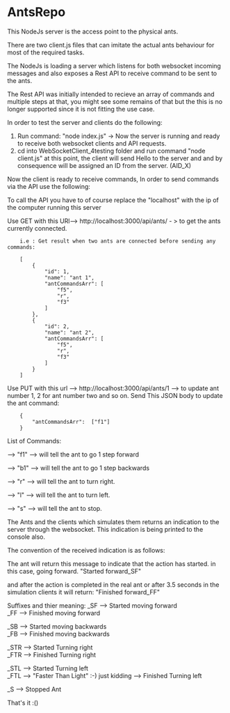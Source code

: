 # AntsRepo

This NodeJs server is the access point to the physical ants.

There are two client.js files that can imitate the actual ants behaviour for most of the required tasks.

The NodeJs is loading a server which listens for both websocket incoming messages and also exposes a Rest API to receive command to be sent to the ants.

The Rest API was initially intended to recieve an array of commands and multiple steps at that, you might see some remains of that but the this is no longer supported since it is not fitting the use case.

In order to test the server and clients do the following:

1. Run command: "node index.js" -> Now the server is running and ready to receive both websocket clients and API requests.
2. cd into WebSocketClient_4testing folder and run command "node client.js"
   at this point, the client will send Hello to the server and and by consequence will be assigned an ID from the server. (AID_X)

Now the client is ready to receive commands, In order to send commands via the API use the following:

To call the API you have to of course replace the "localhost" with the ip of the computer running this server

Use GET with this URl--> http://localhost:3000/api/ants/ - > to get the ants currently connected.

		i.e : Get result when two ants are connected before sending any commands: 

		[
			{
				"id": 1,
				"name": "ant 1",
				"antCommandsArr": [
					"f5",
					"r",
					"f3"
				]
			},
			{
				"id": 2,
				"name": "ant 2",
				"antCommandsArr": [
					"f5",
					"r",
					"f3"
				]
			}
		]
Use PUT with this url  --> http://localhost:3000/api/ants/1 --> to update ant number 1, 2 for ant number two and so on.
Send This JSON body to update the ant command:

		{
			"antCommandsArr":  ["f1"]
		}


List of Commands:

--> "f1"  --> will tell the ant to go 1 step forward

--> "b1"  --> will tell the ant to go 1 step backwards

--> "r"  --> will tell the ant to turn right.

--> "l"  --> will tell the ant to turn left.

--> "s"  --> will tell the ant to stop.


The Ants and the clients which simulates them returns an indication to the server through the websocket. 
This indication is being printed to the console also.

The convention of the received indication is as follows:

The ant will return this message to indicate that the action has started. in this case, going forward.
"Started forward_SF"

and after the action is completed in the real ant or after 3.5 seconds in the simulation clients it will return: 
"Finished forward_FF"


Suffixes and thier meaning:
_SF     --> Started moving forward        
_FF		--> Finished moving forward

_SB     --> Started moving backwards        
_FB     --> Finished moving backwards      

_STR	--> Started Turning right  
_FTR	--> Finished Turning right  

_STL	--> Started Turning left  
_FTL	--> "Faster Than Light" :-) just kidding --> Finished Turning left  

_S	--> Stopped Ant 
 

			
That's it :()
